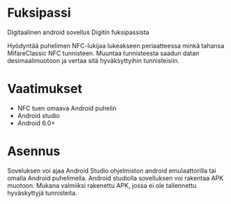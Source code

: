 # Fuksipassi
Digitaalinen android sovellus Digitin fuksipassista

Hyödyntää puhelimen NFC-lukijaa lukeakseen periaatteessa minkä tahansa MifareClassic NFC tunnisteen.
Muuntaa tunnisteesta saadun datan desimaalimuotoon ja vertaa sitä hyväksyttyihin tunnisteisiin.
# Vaatimukset
* NFC tuen omaava Android puhelin  
* Android studio
* Android 6.0+
# Asennus
Soveluksen voi ajaa Android Studio ohjelmiston android emulaattorilla tai omalla Android puhelimella. Android studiolla sovelluksen
voi rakentaa APK muotoon. Mukana valmiiksi rakenettu APK, jossa ei ole tallennettu hyväskyttyjä tunnisteita.


